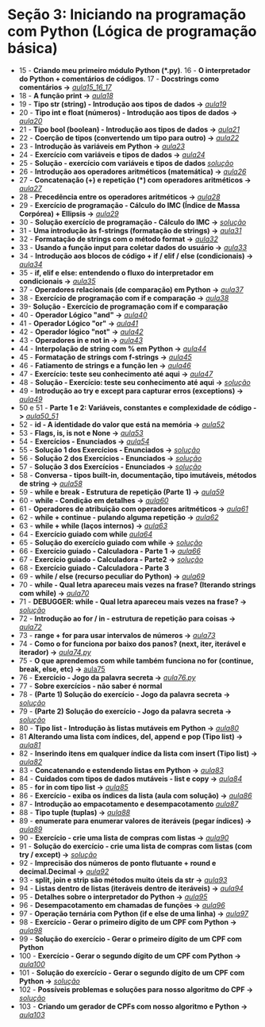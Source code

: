 # Seção 3: Iniciando na programação com Python (Lógica de programação básica)

- 15 - **Criando meu primeiro módulo Python (\*.py)**. 16 - **O interpretador do Python + comentários de códigos**. 17 - **Docstrings como comentários ->**  *[aula15_16_17](aula015.py)*
- 18 - **A função print ->** *[aula18](aula018.py)*
- 19 - **Tipo str (string) - Introdução aos tipos de dados ->** *[aula19](aula019.py)*
- 20 - **Tipo int e float (números) - Introdução aos tipos de dados ->** *[aula20](aula020.py)*
- 21 - **Tipo bool (boolean) - Introdução aos tipos de dados ->** *[aula21](aula020.py)*
- 22 - **Coerção de tipos (convertendo um tipo para outro) ->**  *[aula22](aula022.py)*
- 23 - **Introdução às variáveis em Python ->** *[aula23](aula023.py)*
- 24 - **Exercício com variáveis e tipos de dados ->** *[aula24](aula024.py)*
- 25 - **Solução - exercício com variáveis e tipos de dados** *[solução](https://github.com/luizomf/cursopython2023/blob/main/aula8.py)*
- 26 - **Introdução aos operadores aritméticos (matemática) ->** *[aula26](aula026.py)*
- 27 - **Concatenação (+) e repetição (\*) com operadores aritméticos ->** *[aula27](aula027.py)*
- 28 - **Precedência entre os operadores aritméticos ->** *[aula28](aula028.py)*
- 29 - **Exercício de programação - Cálculo do IMC (Índice de Massa Corpórea) + Ellipsis ->** *[aula29](aula029.py)*
- 30 - **Solução exercício de programação - Cálculo do IMC ->** *[solução](https://github.com/luizomf/cursopython2023/blob/main/aula12.py)*
- 31 - **Uma introdução às f-strings (formatação de strings) ->** *[aula31](aula031.py)*
- 32 - **Formatação de strings com o método format ->** *[aula32](aula032.py)*
- 33 -  **Usando a função input para coletar dados do usuário ->** *[aula33](aula033.py)*
- 34 - **Introdução aos blocos de código + if / elif / else (condicionais) ->** *[aula34](aula034.py)*
- 35 - **if, elif e else: entendendo o fluxo do interpretador em condicionais ->** *[aula35](aula035.py)*
- 37 - **Operadores relacionais (de comparação) em Python ->** *[aula37](aula037.py)*
- 38 - **Exercício de programação com if e comparação ->** *[aula38](aula038.py)*
- 39-  **Solução - Exercício de programação com if e comparação**
- 40 - **Operador Lógico "and" ->** *[aula40](aula040.py)*
- 41 - **Operador Lógico "or" ->** *[aula41](aula041.py)*
- 42 - **Operador lógico "not" ->** *[aula42](aula042.py)*
- 43 - **Operadores in e not in ->** *[aula43](aula043.py)*
- 44 - **Interpolação de string com % em Python ->** *[aula44](aula044.py)*
- 45 - **Formatação de strings com f-strings ->** *[aula45](aula045.py)*
- 46 - **Fatiamento de strings e a função len ->** *[aula46](aula046.py)*
- 47 - **Exercício: teste seu conhecimento até aqui ->** *[aula47](aula047.py)*
- 48 - **Solução - Exercício: teste seu conhecimento até aqui ->** *[solução](https://github.com/luizomf/cursopython2023/commit/071b00395a2b1b54f3e39101fb6052fa887496a8)*
- 49 - **Introdução ao try e except para capturar erros (exceptions) ->** *[aula49](aula049.py)*
- 50 e 51 - **Parte 1 e 2: Variáveis, constantes e complexidade de código ->** *[aula50_51](aula050.py)*
- 52 - **id - A identidade do valor que está na memória ->** *[aula52](aula052.py)*
- 53 - **Flags, is, is not e None ->** *[aula53](aula053.py)*
- 54 - **Exercícios - Enunciados ->** *[aula54](aula054.py)*
- 55 - **Solução 1 dos Exercícios - Enunciados ->** *[solução](https://github.com/luizomf/cursopython2023/commit/52994846438aaad92d40788260fb12522aa3082a#diff-f0d7b69208694cb2f748d0f32c56dc9fa1cd49ecfccaf6b26353026a3e7e6bbe)*
- 56 - **Solução 2 dos Exercícios - Enunciados ->** *[solução](https://github.com/luizomf/cursopython2023/blob/33faded61e80444b18a8210d9403d40592bd9bc3/aula32.py)*
- 57 - **Solução 3 dos Exercícios - Enunciados ->** *[solução](https://github.com/luizomf/cursopython2023/blob/33faded61e80444b18a8210d9403d40592bd9bc3/aula32.py)*
- 58 - **Conversa - tipos built-in, documentação, tipo imutáveis, métodos de string ->** *[aula58](aula058.py)*
- 59 - **while e break - Estrutura de repetição (Parte 1) ->** *[aula59](aula059.py)*
- 60 - **while - Condição em detalhes ->** *[aula60](aula060.py)*
- 61 - **Operadores de atribuição com operadores aritméticos ->** *[aula61](aula061.py)*
- 62 - **while + continue - pulando alguma repetição ->** *[aula62](aula062.py)*
- 63 - **while + while (laços internos) ->** *[aula63](aula063.py)*
- 64 - **Exercício guiado com while** *[aula64](aula064.py)*
- 65 - **Solução do exercício guiado com while ->** *[solução](https://github.com/luizomf/cursopython2023/blob/7b48465a80068aaab91073c3b7f4f9a77dff50fc/aula39.py)*
- 66 - **Exercício guiado - Calculadora - Parte 1 ->** *[aula66](aula066.py)*
- 67 - **Exercício guiado - Calculadora - Parte2 ->**  *[solução](https://github.com/luizomf/cursopython2023/blob/9fbb8ff8837c12618365ad7b3ac4728e1f1c3b38/aula40.py)*
- 68 - **Exercício guiado - Calculadora - Parte 3**
- 69 - **while / else (recurso peculiar do Python) ->** *[aula69](https://github.com/luizomf/cursopython2023/blob/69b7c76071902625f03beaffc10ba3b514b382c6/aula41.py)*
- 70 - **while - Qual letra apareceu mais vezes na frase? (Iterando strings com while) ->** *[aula70](aula070.py)*
- 71 - **DEBUGGER: while - Qual letra apareceu mais vezes na frase? ->** *[solução](https://github.com/luizomf/cursopython2023/blob/054eb06240cf90f5b8a13471d602ce384b513b0c/aula42.py)*
- 72 - **Introdução ao for / in - estrutura de repetição para coisas ->** *[aula72](aula072.py)*
- 73 - **range + for para usar intervalos de números ->** *[aula73](aula073.py)*
- 74 - **Como o for funciona por baixo dos panos? (next, iter, iterável e iterador) ->** *[aula74.py](aula074.py)*
- 75 - **O que aprendemos com while também funciona no for (continue, break, else, etc) ->** [aula75](aula075.py)
- 76 - **Exercício - Jogo da palavra secreta ->** *[aula76.py](aula076.py)*
- 77 - **Sobre exercícios - não saber é normal**
- 78 - **(Parte 1) Solução do exercício - Jogo da palavra secreta ->** *[solução](https://github.com/luizomf/cursopython2023/blob/952acfec22dedad81c42b1305ab2564d3da3c021/aula47.py)*
- 79 - **(Parte 2) Solução do exercício - Jogo da palavra secreta ->** *[solução](https://github.com/luizomf/cursopython2023/blob/06714511609940c132648e7ffecb2bb06ec36f0b/aula47.py)*
- 80 - **Tipo list - Introdução às listas mutáveis em Python ->** *[aula80](aula080.py)*
- 81  **Alterando uma lista com índices, del, append e pop (Tipo list) ->** *[aula81](aula081.py)*
- 82 - **Inserindo itens em qualquer índice da lista com insert (Tipo list) ->** *[aula82](aula082.py)*
- 83 - **Concatenando e estendendo listas em Python ->** *[aula83](aula083.py)*
- 84 - **Cuidados com tipos de dados mutáveis - list e copy ->** *[aula84](aula082.py)*
- 85 - **for in com tipo list ->** *[aula85](aula085.py)*
- 86 - **Exercício - exiba os índices da lista (aula com solução) ->** *[aula86](aula086.py)*
- 87 - **Introdução ao empacotamento e desempacotamento** *[aula87](aula087.py)*
- 88 - **Tipo tuple (tuplas) ->** *[aula88](aula088.py)*
- 89 - **enumerate para enumerar valores de iteráveis (pegar índices) ->** *[aula89](aula089.py)*
- 90 - **Exercício - crie uma lista de compras com listas ->** *[aula90](aula090.py)*
- 91 - **Solução do exercício - crie uma lista de compras com listas (com try / except) ->** *[solução](https://github.com/luizomf/cursopython2023/blob/1e0e53b8c30fbcf370dd5ca3edc2a74dd99727a2/aula54.py)*
- 92 - **Imprecisão dos números de ponto flutuante + round e decimal.Decimal ->** *[aula92](aula092.py)*
- 93 - **split, join e strip são métodos muito úteis da str ->** *[aula93](aula093.py)*
- 94 - **Listas dentro de listas (iteráveis dentro de iteráveis) ->** *[aula94](aula094.py)*
- 95 - **Detalhes sobre o interpretador do Python ->** *[aula95](aula095.py)*
- 96 - **Desempacotamento em chamadas de funções ->** *[aula96](aula096.py)*
- 97 - **Operação ternária com Python (if e else de uma linha) ->** *[aula97](aula097.py)*
- 98 - **Exercício - Gerar o primeiro dígito de um CPF com Python ->** *[aula98](aula098.py)*
- 99 - **Solução do exercício - Gerar o primeiro dígito de um CPF com Python**
- 100 -  **Exercício - Gerar o segundo dígito de um CPF com Python ->** *[aula100](aula100.py)*
- 101 - **Solução do exercício - Gerar o segundo dígito de um CPF com Python ->** *[solução](https://github.com/luizomf/cursopython2023/blob/a39197026bc836d7db53543689e289057b9ed740/aula62.py)*
- 102 - **Possíveis problemas e soluções para nosso algoritmo do CPF ->** *[solução](https://github.com/luizomf/cursopython2023/blob/4b38f48e2cde665bdb29ec419b9d00fc7d772caf/aula63.py)*
- 103 - **Criando um gerador de CPFs com nosso algoritmo e Python ->** *[aula103](aula103.py)*
